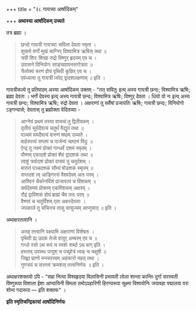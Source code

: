 +++
title = "२८ गायत्र्या आर्षादिकम्"

+++
**अथास्या आर्षादिकम् उच्यते**

तत्र ब्रह्मा ।

> छन्दो गायत्री गायत्र्याः सविता देवता स्मृता ।  
> शुक्लो वर्णो मुखं चाग्निर् विश्वामित्र ऋषिस् तथा ॥  
> त्रयी शिरः शिखा रुद्रो विष्णुर् हृदयम् एव च ।  
> उपासने विनियोगः साङ्ख्यायनसगोत्रता ॥  
> त्रैलोक्यं चरणं ज्ञेयं पृथिवी कुक्षिर् एव च ।  
> एवंध्यत्वा तु गायत्रीं जपेद् द्वादशलक्षणाम् ॥ इति ।

गायत्रीकल्पे तु प्रतिपादम् अस्या आर्षादिकम् उक्तम् -  "तत् सवितुः इत्य् अस्य गायत्री छन्दः; विश्वामित्र ऋषिः; ब्रह्मा देवता । भर्गो देवस्य इत्य् अस्य गायत्री छन्दः; विश्वामित्र ऋषिः; विष्णुर् देवता । धियो यो नः इत्य् अस्य गायत्री छन्दः; विश्वामित्र ऋषिः; रुद्रो देवता । अक्षराणां तु सर्वेषां प्रजापतिः ऋषिः; गायत्री छन्दः; विनियोगो ऽङ्गन्यासे; देवतास् तु ब्रह्मोक्ता वेदितव्याः - 

> आग्नेयं प्रथमं तस्या वायव्यं तु द्वितीयकम् ।  
> तृतीयं सूर्यदैवत्यं चतुर्थं वैद्युतं तथा ॥  
> पञ्चमं यमदैवत्यं वारुणं षष्ठम् उच्यते ।  
> बार्हस्पत्यं सप्तमं च पार्जन्यं चाष्टमं विदुः ॥  
> ऐन्द्रं तु नवमं प्रोक्तं गान्धर्वं दशमं स्मृतम् ।  
> पौष्णम् एकादशे प्रोक्तं शैवं द्वादशकं तथा ॥  
> त्वाष्ट्रं त्रयोदशं प्रोक्तं वासवं तु चतुर्दशम् ।  
> मारुतं पञ्चदशकं सौम्यं षोडशकं स्मृतम् ॥  
> सप्तदशं त्व् आङ्गिरसं वैश्वदेवम् अतः परम् ।  
> आश्विनं चैकोनविंशं प्राजापत्यं च विंशकम् ॥  
> सर्वदेवमयं प्रोक्तम् एकविंशकम् अक्षरम् ।  
> रौद्रं द्वाविंशकं ज्ञेयं ब्राह्मं चैव ततः परम् ॥  
> वैष्णवं च चतुर्विंशम् एता अक्षरदेवताः ।  
> जपकाले तु संचिन्त्य तासु सायुज्यम् आप्नुयात् ॥ इति ।

अथाक्षरतत्वानि ।

> अतह् तत्त्वानि वक्ष्यामि अक्षराणां विशेषतः ।  
> पृथिवी ह्य् उदकं तेजो वायुर् अम्बरम् एव च ॥  
> गन्धो रसो ऽथ रूपं च स्पर्शः शब्दो ऽथ वाग् इति ।  
> हस्ताव् उपस्थः पायुश् च पच्छ्रोत्रं त्वक् च चक्षुषी ॥  
> जिह्वा घ्राणो मनस्तत्त्वम् अहंकारो महत् तथा ।  
> गुणत्रयं च सत्तत्त्वं क्रमशस् तत्त्वनिर्णयः ॥ इति ।

अथाक्षरशक्तयो ऽपि -  "सहा नित्या विश्वहृदया विलासिनी प्रभावती लोला शान्ता कान्तिः दुर्गा सरस्वती विष्णुरूपा विशाला ईशा आप्यायिनी विमला तमोऽपहारिणी हिरण्यरूपा सूक्ष्मा विश्वयोनिः जयावहा पद्मालया वरा शोभा गदारूपा — इति शक्तयः" ।

**इति स्मृतिचन्द्रिकायां आर्षादिनिर्णयः**
